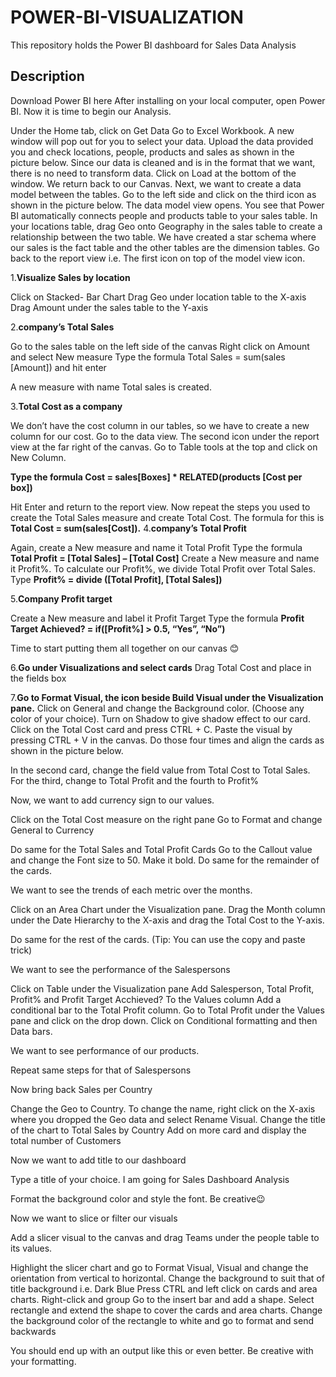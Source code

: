 # POWER-BI-VISUALIZATION
This repository holds the Power BI dashboard for Sales Data Analysis
## Description
Download Power BI here
After installing on your local computer, open Power BI.
Now it is time to begin our Analysis.

Under the Home tab, click on Get Data
Go to Excel Workbook. A new window will pop out for you to select your data.
Upload the data provided you and check locations, people, products and sales as shown in the picture below.
Since our data is cleaned and is in the format that we want, there is no need to transform data. Click on Load at the bottom of the window.
We return back to our Canvas. Next, we want to create a data model between the tables.
Go to the left side and click on the third icon as shown in the picture below.
The data model view opens. You see that Power BI automatically connects people and products table to your sales table.
In your locations table, drag Geo onto Geography in the sales table to create a relationship between the two table.
We have created a star schema where our sales is the fact table and the other tables are the dimension tables.
Go back to the report view i.e. The first icon on top of the model view icon.


1.**Visualize Sales by location**

Click on Stacked- Bar Chart
Drag Geo under location table to the X-axis
Drag Amount under the sales table to the Y-axis




2.**company’s Total Sales**

Go to the sales table on the left side of the canvas
Right click on Amount and select New measure
Type the formula Total Sales = sum(sales [Amount]) and hit enter


A new measure with name Total sales is created.




3.**Total Cost as a company**

We don’t have the cost column in our tables, so we have to create a new column for our cost.
Go to the data view. The second icon under the report view at the far right of the canvas.
Go to Table tools at the top and click on New Column.


**Type the formula Cost = sales[Boxes] * RELATED(products [Cost per box])**


Hit Enter and return to the report view.
Now repeat the steps you used to create the Total Sales measure and create Total Cost. The formula for this is **Total Cost = sum(sales[Cost]).**
4.**company’s Total Profit**

Again, create a New measure and name it Total Profit
Type the formula **Total Profit = [Total Sales] – [Total Cost]** 
Create a New measure and name it Profit%. To calculate our Profit%, we divide Total Profit over Total Sales.
Type **Profit% = divide ([Total Profit], [Total Sales])**


5.**Company Profit target**

Create a New measure and label it Profit Target
Type the formula **Profit Target Achieved? = if([Profit%] > 0.5, “Yes”, “No”)**


Time to start putting them all together on our canvas 😊

6.**Go under Visualizations and select cards**
Drag Total Cost and place in the fields box


7.**Go to Format Visual, the icon beside Build Visual under the Visualization pane.**
Click on General and change the Background color. (Choose any color of your choice).
Turn on Shadow to give shadow effect to our card.
Click on the Total Cost card and press CTRL + C. Paste the visual by pressing CTRL + V in the canvas. Do those four times and align the cards as shown in the picture below.


In the second card, change the field value from Total Cost to Total Sales.
For the third, change to Total Profit and the fourth to Profit%




Now, we want to add currency sign to our values.

Click on the Total Cost measure on the right pane 
Go to Format and change General to Currency


Do same for the Total Sales and Total Profit Cards
Go to the Callout value and change the Font size to 50. Make it bold.
Do same for the remainder of the cards.




We want to see the trends of each metric over the months.

Click on an Area Chart under the Visualization pane.
Drag the Month column under the Date Hierarchy to the X-axis and drag the Total Cost to the Y-axis.


Do same for the rest of the cards. (Tip: You can use the copy and paste trick)

We want to see the performance of the Salespersons 

Click on Table under the Visualization pane
Add Salesperson, Total Profit, Profit% and Profit Target Acchieved? To the Values column
Add a conditional bar to the Total Profit column.
Go to Total Profit under the Values pane and click on the drop down.
Click on Conditional formatting and then Data bars.

We want to see performance of our products.

Repeat same steps for that of Salespersons

Now bring back Sales per Country

Change the Geo to Country. To change the name, right click on the X-axis where you dropped the Geo data and select Rename Visual.
Change the title of the chart to Total Sales by Country
Add on more card and display the total number of Customers

Now we want to add title to our dashboard

Type a title of your choice. I am going for Sales Dashboard Analysis

Format the background color and style the font. Be creative😉


Now we want to slice or filter our visuals 

Add a slicer visual to the canvas and drag Teams under the people table to its values.


Highlight the slicer chart and go to Format Visual, Visual and change the orientation from vertical to horizontal.
Change the background to suit that of title background i.e. Dark Blue
Press CTRL and left click on cards and area charts.
Right-click and group
Go to the insert bar and add a shape. Select rectangle and extend the shape to cover the cards and area charts.
Change the background color of the rectangle to white and go to format and send backwards



You should end up with an output like this or even better. Be creative with your formatting.
